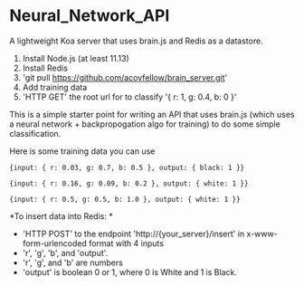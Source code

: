 Neural_Network_API
==================

A lightweight Koa server that uses brain.js and Redis as a datastore.

1. Install Node.js (at least 11.13)
2. Install Redis
3. 'git pull https://github.com/acoyfellow/brain_server.git'
4. Add training data
5. 'HTTP GET' the root url for to classify '{ r: 1, g: 0.4, b: 0 }'

This is a simple starter point for writing an API that uses brain.js (which uses a neural network + backpropogation algo for training) to do some simple classification.

Here is some training data you can use 

```
{input: { r: 0.03, g: 0.7, b: 0.5 }, output: { black: 1 }}
```
```
{input: { r: 0.16, g: 0.09, b: 0.2 }, output: { white: 1 }}
```
```
{input: { r: 0.5, g: 0.5, b: 1.0 }, output: { white: 1 }}
```


*To insert data into Redis: *
- 'HTTP POST' to the endpoint 'http://{your_server}/insert' in x-www-form-urlencoded format with 4 inputs
- 'r', 'g', 'b', and 'output'. 
- 'r', 'g', and 'b' are numbers 
- 'output' is boolean 0 or 1, where 0 is White and 1 is Black.